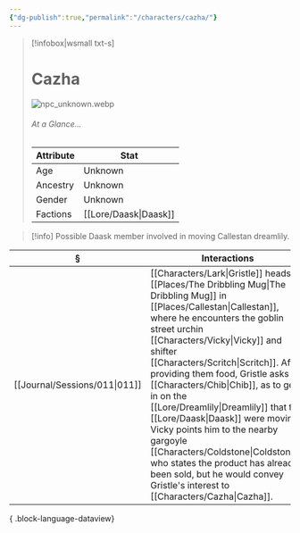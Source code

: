 ```yaml
---
{"dg-publish":true,"permalink":"/characters/cazha/"}
---
```


> [!infobox|wsmall txt-s]
> # Cazha
> ![npc_unknown.webp](/img/user/z_attachments/npc_unknown.webp) 
> ###### At a Glance...
> | Attribute | Stat |
> | ---- | ---- |
> | Age | Unknown |
> | Ancestry | Unknown |
> | Gender | Unknown |
> | Factions | [[Lore/Daask\|Daask]] |

>[!info] Possible Daask member involved in moving Callestan dreamlily.

| §                                | Interactions                                                                                                                                                                                                                                                                                                                                                                                                                         |
| -------------------------------- | ------------------------------------------------------------------------------------------------------------------------------------------------------------------------------------------------------------------------------------------------------------------------------------------------------------------------------------------------------------------------------------------------------------------------------------ |
| [[Journal/Sessions/011\|011]] | [[Characters/Lark\|Gristle]] heads to [[Places/The Dribbling Mug\|The Dribbling Mug]] in [[Places/Callestan\|Callestan]], where he encounters the goblin street urchin [[Characters/Vicky\|Vicky]] and shifter [[Characters/Scritch\|Scritch]]. After providing them food, Gristle asks for [[Characters/Chib\|Chib]], as to get in on the [[Lore/Dreamlily\|Dreamlily]] that the [[Lore/Daask\|Daask]] were moving. Vicky points him to the nearby gargoyle [[Characters/Coldstone\|Coldstone]], who states the product has already been sold, but he would convey Gristle's interest to [[Characters/Cazha\|Cazha]]. |

{ .block-language-dataview}